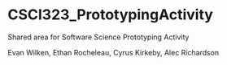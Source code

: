 # CSCI323_PrototypingActivity
Shared area for Software Science Prototyping Activity

Evan Wilken,
Ethan Rocheleau,
Cyrus Kirkeby,
Alec Richardson
